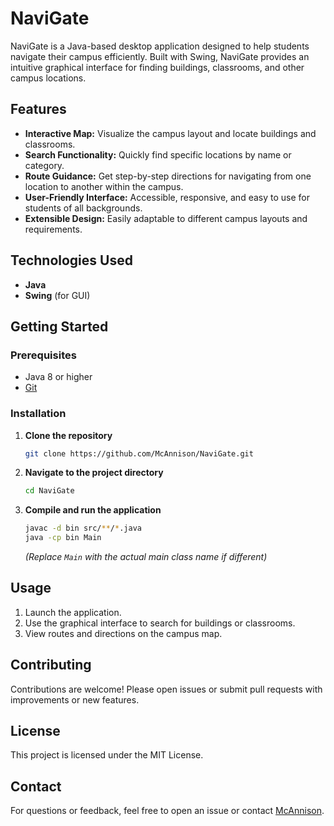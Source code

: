 # NaviGate

NaviGate is a Java-based desktop application designed to help students navigate their campus efficiently. Built with Swing, NaviGate provides an intuitive graphical interface for finding buildings, classrooms, and other campus locations.

## Features

- **Interactive Map:** Visualize the campus layout and locate buildings and classrooms.
- **Search Functionality:** Quickly find specific locations by name or category.
- **Route Guidance:** Get step-by-step directions for navigating from one location to another within the campus.
- **User-Friendly Interface:** Accessible, responsive, and easy to use for students of all backgrounds.
- **Extensible Design:** Easily adaptable to different campus layouts and requirements.

## Technologies Used

- **Java**
- **Swing** (for GUI)

## Getting Started

### Prerequisites

- Java 8 or higher
- [Git](https://git-scm.com/)

### Installation

1. **Clone the repository**
   ```bash
   git clone https://github.com/McAnnison/NaviGate.git
   ```
2. **Navigate to the project directory**
   ```bash
   cd NaviGate
   ```
3. **Compile and run the application**
   ```bash
   javac -d bin src/**/*.java
   java -cp bin Main
   ```
   *(Replace `Main` with the actual main class name if different)*

## Usage

1. Launch the application.
2. Use the graphical interface to search for buildings or classrooms.
3. View routes and directions on the campus map.

## Contributing

Contributions are welcome! Please open issues or submit pull requests with improvements or new features.

## License

This project is licensed under the MIT License.

## Contact

For questions or feedback, feel free to open an issue or contact [McAnnison](https://github.com/McAnnison).